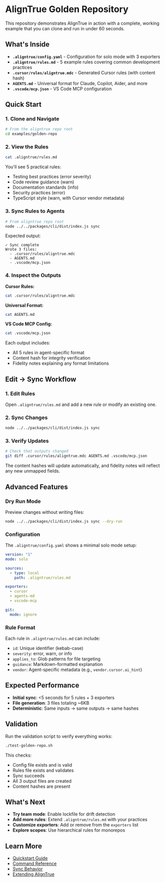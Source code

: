 # AlignTrue Golden Repository

This repository demonstrates AlignTrue in action with a complete, working example that you can clone and run in under 60 seconds.

## What's Inside

- **`.aligntrue/config.yaml`** - Configuration for solo mode with 3 exporters
- **`.aligntrue/rules.md`** - 5 example rules covering common development practices
- **`.cursor/rules/aligntrue.mdc`** - Generated Cursor rules (with content hash)
- **`AGENTS.md`** - Universal format for Claude, Copilot, Aider, and more
- **`.vscode/mcp.json`** - VS Code MCP configuration

## Quick Start

### 1. Clone and Navigate

```bash
# From the aligntrue repo root
cd examples/golden-repo
```

### 2. View the Rules

```bash
cat .aligntrue/rules.md
```

You'll see 5 practical rules:
- Testing best practices (error severity)
- Code review guidance (warn)
- Documentation standards (info)
- Security practices (error)
- TypeScript style (warn, with Cursor vendor metadata)

### 3. Sync Rules to Agents

```bash
# From aligntrue repo root
node ../../packages/cli/dist/index.js sync
```

Expected output:
```
✓ Sync complete
Wrote 3 files:
  - .cursor/rules/aligntrue.mdc
  - AGENTS.md
  - .vscode/mcp.json
```

### 4. Inspect the Outputs

**Cursor Rules:**
```bash
cat .cursor/rules/aligntrue.mdc
```

**Universal Format:**
```bash
cat AGENTS.md
```

**VS Code MCP Config:**
```bash
cat .vscode/mcp.json
```

Each output includes:
- All 5 rules in agent-specific format
- Content hash for integrity verification
- Fidelity notes explaining any format limitations

## Edit → Sync Workflow

### 1. Edit Rules

Open `.aligntrue/rules.md` and add a new rule or modify an existing one.

### 2. Sync Changes

```bash
node ../../packages/cli/dist/index.js sync
```

### 3. Verify Updates

```bash
# Check that outputs changed
git diff .cursor/rules/aligntrue.mdc AGENTS.md .vscode/mcp.json
```

The content hashes will update automatically, and fidelity notes will reflect any new unmapped fields.

## Advanced Features

### Dry Run Mode

Preview changes without writing files:

```bash
node ../../packages/cli/dist/index.js sync --dry-run
```

### Configuration

The `.aligntrue/config.yaml` shows a minimal solo mode setup:

```yaml
version: "1"
mode: solo

sources:
  - type: local
    path: .aligntrue/rules.md

exporters:
  - cursor
  - agents-md
  - vscode-mcp

git:
  mode: ignore
```

### Rule Format

Each rule in `.aligntrue/rules.md` can include:
- `id`: Unique identifier (kebab-case)
- `severity`: error, warn, or info
- `applies_to`: Glob patterns for file targeting
- `guidance`: Markdown-formatted explanation
- `vendor`: Agent-specific metadata (e.g., `vendor.cursor.ai_hint`)

## Expected Performance

- **Initial sync**: <5 seconds for 5 rules + 3 exporters
- **File generation**: 3 files totaling ~6KB
- **Deterministic**: Same inputs → same outputs → same hashes

## Validation

Run the validation script to verify everything works:

```bash
./test-golden-repo.sh
```

This checks:
- Config file exists and is valid
- Rules file exists and validates
- Sync succeeds
- All 3 output files are created
- Content hashes are present

## What's Next

- **Try team mode**: Enable lockfile for drift detection
- **Add more rules**: Extend `.aligntrue/rules.md` with your practices
- **Customize exporters**: Add or remove from the `exporters` list
- **Explore scopes**: Use hierarchical rules for monorepos

## Learn More

- [Quickstart Guide](../../docs/quickstart.md)
- [Command Reference](../../docs/commands.md)
- [Sync Behavior](../../docs/sync-behavior.md)
- [Extending AlignTrue](../../docs/extending-aligntrue.md)

